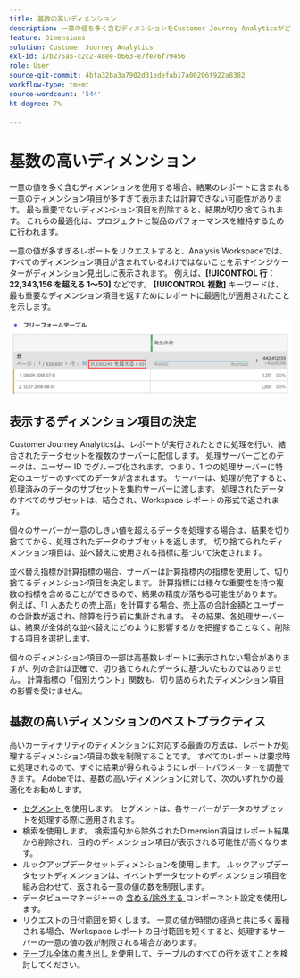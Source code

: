 ```yaml
---
title: 基数の高いディメンション
description: 一意の値を多く含むディメンションをCustomer Journey Analyticsがどのように処理するかについて説明します
feature: Dimensions
solution: Customer Journey Analytics
exl-id: 17b275a5-c2c2-48ee-b663-e7fe76f79456
role: User
source-git-commit: 4bfa32ba3a7902d31edefab17a00206f922a8382
workflow-type: tm+mt
source-wordcount: '544'
ht-degree: 7%

---
```


# 基数の高いディメンション

一意の値を多く含むディメンションを使用する場合、結果のレポートに含まれる一意のディメンション項目が多すぎて表示または計算できない可能性があります。 最も重要でないディメンション項目を削除すると、結果が切り捨てられます。 これらの最適化は、プロジェクトと製品のパフォーマンスを維持するために行われます。

一意の値が多すぎるレポートをリクエストすると、Analysis Workspaceでは、すべてのディメンション項目が含まれているわけではないことを示すインジケーターがディメンション見出しに表示されます。 例えば、**[!UICONTROL 行：22,343,156 を超える 1～50]** などです。 **[!UICONTROL 複数]** キーワードは、最も重要なディメンション項目を返すためにレポートに最適化が適用されたことを示します。

![22,343,156 件中 1～50 件を表示する「more than」キーワードを示す、Workspaceのフリーフォームテーブル ](assets/high-cardinality.png)

## 表示するディメンション項目の決定

Customer Journey Analyticsは、レポートが実行されたときに処理を行い、結合されたデータセットを複数のサーバーに配信します。 処理サーバーごとのデータは、ユーザー ID でグループ化されます。つまり、1 つの処理サーバーに特定のユーザーのすべてのデータが含まれます。 サーバーは、処理が完了すると、処理済みのデータのサブセットを集約サーバーに渡します。 処理されたデータのすべてのサブセットは、結合され、Workspace レポートの形式で返されます。

個々のサーバーが一意のしきい値を超えるデータを処理する場合は、結果を切り捨ててから、処理されたデータのサブセットを返します。 切り捨てられたディメンション項目は、並べ替えに使用される指標に基づいて決定されます。

並べ替え指標が計算指標の場合、サーバーは計算指標内の指標を使用して、切り捨てるディメンション項目を決定します。 計算指標には様々な重要性を持つ複数の指標を含めることができるので、結果の精度が落ちる可能性があります。 例えば、「1 人あたりの売上高」を計算する場合、売上高の合計金額とユーザーの合計数が返され、除算を行う前に集計されます。 その結果、各処理サーバーは、結果が全体的な並べ替えにどのように影響するかを把握することなく、削除する項目を選択します。

個々のディメンション項目の一部は高基数レポートに表示されない場合がありますが、列の合計は正確で、切り捨てられたデータに基づいたものではありません。 計算指標の「個別カウント」関数も、切り詰められたディメンション項目の影響を受けません。

## 基数の高いディメンションのベストプラクティス

高いカーディナリティのディメンションに対応する最善の方法は、レポートが処理するディメンション項目の数を制限することです。 すべてのレポートは要求時に処理されるので、すぐに結果が得られるようにレポートパラメーターを調整できます。 Adobeでは、基数の高いディメンションに対して、次のいずれかの最適化をお勧めします。

* [ セグメント ](/help/components/filters/create-filters.md) を使用します。 セグメントは、各サーバーがデータのサブセットを処理する際に適用されます。
* 検索を使用します。 検索語句から除外されたDimension項目はレポート結果から削除され、目的のディメンション項目が表示される可能性が高くなります。
* ルックアップデータセットディメンションを使用します。 ルックアップデータセットディメンションは、イベントデータセットのディメンション項目を組み合わせて、返される一意の値の数を制限します。
* データビューマネージャーの [ 含める/除外する ](/help/data-views/component-settings/include-exclude-values.md) コンポーネント設定を使用します。
* リクエストの日付範囲を短くします。 一意の値が時間の経過と共に多く蓄積される場合、Workspace レポートの日付範囲を短くすると、処理するサーバーの一意の値の数が制限される場合があります。
* [ テーブル全体の書き出し ](/help/analysis-workspace/export/export-cloud.md) を使用して、テーブルのすべての行を返すことを検討してください。
